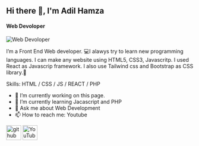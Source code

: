 ## Hi there 👋, I'm Adil Hamza
#### Web Devoloper
![Web Devoloper](https://www.21kschool.com/blog/wp-content/uploads/2022/08/The-Importance-of-Coding-in-21st-Century-Education.png)

I’m a Front End Web developer. 💻I alawys try to learn new programming languages. I can make any website using HTML5, CSS3, Javascritp.
I used React as Javascrip framework. I also use Tailwind css and Bootstrap as CSS library.🙂

Skills: HTML / CSS / JS / REACT / PHP

- 🔭 I’m currently working on this page. 
- 🌱 I’m currently learning Jacascript and PHP 
- 💬 Ask me about Web Development 
- 📫 How to reach me: Youtube 


[<img src='https://cdn.jsdelivr.net/npm/simple-icons@3.0.1/icons/github.svg' alt='github' height='40'>](https://github.com/https://github.com/adilhamza-learnwithadil)  [<img src='https://cdn.jsdelivr.net/npm/simple-icons@3.0.1/icons/youtube.svg' alt='YouTube' height='40'>]([[https://www.youtube.com/channel/https://www.youtube.com/@LearnwithAdil-coding](https://www.youtube.com/channel/UCYVQZ7jyruZ4JYcnYiFcNDQ)]([https://www.youtube.com/@LearnwithAdil-coding)https://www.youtube.com/@LearnwithAdil-coding](https://www.youtube.com/channel/UCYVQZ7jyruZ4JYcnYiFcNDQ)https://www.youtube.com/channel/UCYVQZ7jyruZ4JYcnYiFcNDQ)  


